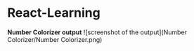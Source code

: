 # React-Learning
**Number Colorizer output**
![screenshot of the output](Number Colorizer/Number Colorizer.png)
